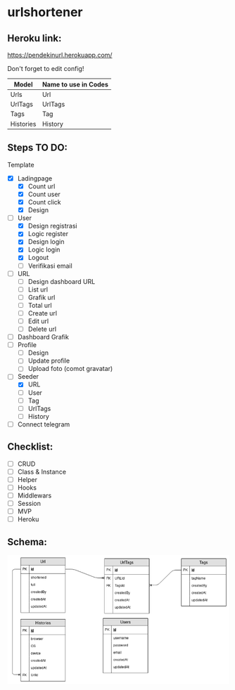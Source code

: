 # urlshortener

## Heroku link:
https://pendekinurl.herokuapp.com/

Don't forget to edit config!

| Model     | Name to use in Codes |
| --------- | -------------------- |
| Urls      | Url                  |
| UrlTags   | UrlTags              |
| Tags      | Tag                  |
| Histories | History              |

## Steps TO DO:

Template
- [x] Ladingpage
  - [x] Count url
  - [x] Count user
  - [x] Count click
  - [x] Design
- [ ] User
  - [x] Design registrasi
  - [x] Logic register
  - [x] Design login
  - [x] Logic login
  - [x] Logout
  - [ ] Verifikasi email
- [ ] URL
  - [ ] Design dashboard URL
  - [ ] List url
  - [ ] Grafik url
  - [ ] Total url
  - [ ] Create url
  - [ ] Edit url
  - [ ] Delete url
- [ ] Dashboard Grafik
- [ ] Profile
  - [ ] Design
  - [ ] Update profile
  - [ ] Upload foto (comot gravatar)
- [ ] Seeder
  - [x] URL
  - [ ] User
  - [ ] Tag
  - [ ] UrlTags
  - [ ] History
- [ ] Connect telegram

## Checklist:

- [ ] CRUD
- [ ] Class & Instance
- [ ] Helper
- [ ] Hooks
- [ ] Middlewars
- [ ] Session
- [ ] MVP
- [ ] Heroku

## Schema:
![alt](schema.png)